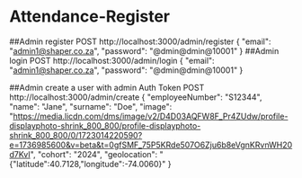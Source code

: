 # Attendance-Register
##Admin register 
POST http://localhost:3000/admin/register
{
  "email": "admin1@shaper.co.za",
  "password": "@dmin@dmin@10001"
}
##Admin login 
POST http://localhost:3000/admin/login
{
  "email": "admin1@shaper.co.za",
  "password": "@dmin@dmin@10001"
}



##Admin create a user with admin Auth Token
POST http://localhost:3000/admin/create
{
  "employeeNumber": "S12344",
  "name": "Jane",
  "surname": "Doe",
  "image": "https://media.licdn.com/dms/image/v2/D4D03AQFW8F_Pr4ZUdw/profile-displayphoto-shrink_800_800/profile-displayphoto-shrink_800_800/0/1723014220590?e=1736985600&v=beta&t=0gfSMF_75P5KRde507O6Zju6b8eVgnKRvnWH20d7KvI",
  "cohort": "2024",
   "geolocation": "{\"latitude\":40.7128,\"longitude\":-74.0060}"
  }


